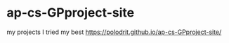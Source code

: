 # ap-cs-GPproject-site
my projects
I tried my best
https://polodrit.github.io/ap-cs-GPproject-site/
